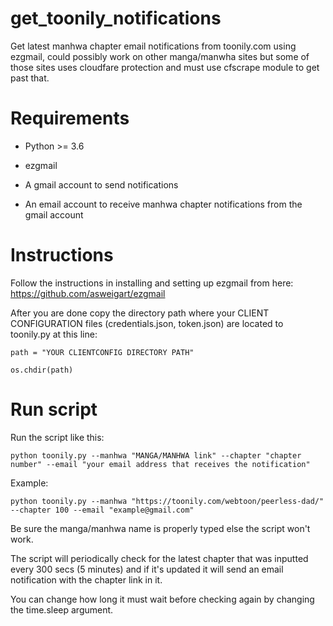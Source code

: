 # get_toonily_notifications



Get latest manhwa chapter email notifications from toonily.com using ezgmail, could possibly work on other manga/manwha sites but some of those sites uses cloudfare protection and must use cfscrape module to get past that.
# Requirements
* Python >= 3.6

* ezgmail

* A gmail account to send notifications

* An email account to receive manhwa chapter notifications from the gmail account
# Instructions
Follow the instructions in installing and setting up ezgmail from here:
https://github.com/asweigart/ezgmail

After you are done copy the directory path where your CLIENT CONFIGURATION files (credentials.json, token.json) are located to toonily.py at this line:

	path = "YOUR CLIENTCONFIG DIRECTORY PATH"
	
	os.chdir(path)
	
# Run script

Run the script like this:

	python toonily.py --manhwa "MANGA/MANHWA link" --chapter "chapter number" --email "your email address that receives the notification"
	
Example:

	python toonily.py --manhwa "https://toonily.com/webtoon/peerless-dad/" --chapter 100 --email "example@gmail.com"

	

Be sure the manga/manhwa name is properly typed else the script won't work.

The script will periodically check for the latest chapter that was inputted every 300 secs (5 minutes) and if it's updated it will send an email notification with the chapter link in it.

You can change how long it must wait before checking again by changing the time.sleep argument.
